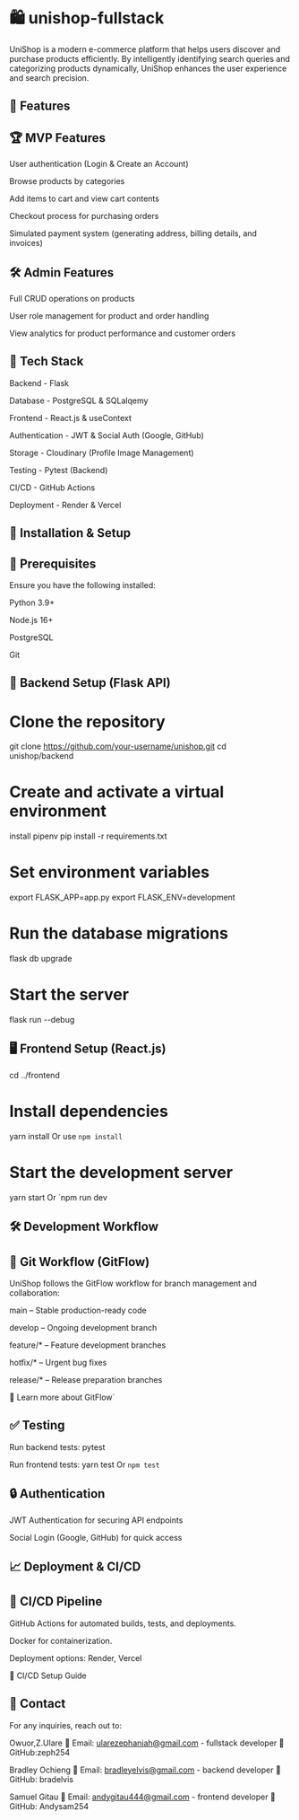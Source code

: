 # 🛍️ unishop-fullstack

UniShop is a modern e-commerce platform that helps users discover and purchase products efficiently. By intelligently identifying search queries and categorizing products dynamically, UniShop enhances the user experience and search precision.


## 🚀 Features

## 🏆 MVP Features

User authentication (Login & Create an Account)

Browse products by categories

Add items to cart and view cart contents

Checkout process for purchasing orders

Simulated payment system (generating address, billing details, and invoices)

## 🛠️ Admin Features

Full CRUD operations on products

User role management for product and order handling

View analytics for product performance and customer orders

## 🔧 Tech Stack

Backend - Flask

Database - PostgreSQL & SQLalqemy

Frontend - React.js & useContext

Authentication - JWT & Social Auth (Google, GitHub)

Storage - Cloudinary (Profile Image Management)

Testing - Pytest (Backend)

CI/CD - GitHub Actions

Deployment - Render & Vercel

## 🎯 Installation & Setup

## 🔽 Prerequisites

Ensure you have the following installed:

Python 3.9+

Node.js 16+

PostgreSQL

Git

## 📌 Backend Setup (Flask API)

# Clone the repository
git clone https://github.com/your-username/unishop.git
cd unishop/backend

# Create and activate a virtual environment
install pipenv
pip install -r requirements.txt

# Set environment variables 
export FLASK_APP=app.py
export FLASK_ENV=development

# Run the database migrations
flask db upgrade

# Start the server
flask run --debug

## 🖥 Frontend Setup (React.js)

cd ../frontend

# Install dependencies
yarn install  Or use `npm install`

# Start the development server
yarn start  Or `npm run dev

## 🛠️ Development Workflow

## 📌 Git Workflow (GitFlow)

UniShop follows the GitFlow workflow for branch management and collaboration:

main – Stable production-ready code

develop – Ongoing development branch

feature/* – Feature development branches

hotfix/* – Urgent bug fixes

release/* – Release preparation branches

🔗 Learn more about GitFlow`

## ✅ Testing
Run backend tests:
pytest

Run frontend tests:
yarn test  Or `npm test`

## 🔒 Authentication

JWT Authentication for securing API endpoints

Social Login (Google, GitHub) for quick access

## 📈 Deployment & CI/CD

## 📌 CI/CD Pipeline

GitHub Actions for automated builds, tests, and deployments.

Docker for containerization.

Deployment options: Render, Vercel

🔗 CI/CD Setup Guide

## 📩 Contact
For any inquiries, reach out to:

Owuor,Z.Ulare
            📧 Email: ularezephaniah@gmail.com - fullstack developer
            📌 GitHub:zeph254 

Bradley Ochieng
            📧 Email: bradleyelvis@gmail.com - backend developer
            📌 GitHub: bradelvis

Samuel Gitau
            📧 Email: andygitau444@gmail.com - frontend developer
            📌 GitHub: Andysam254          


